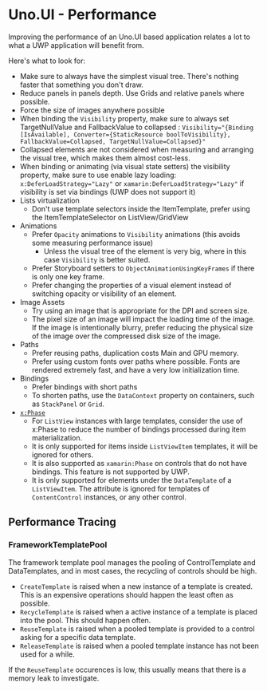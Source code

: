# Uno.UI - Performance

Improving the performance of an Uno.UI based application relates a lot to what a 
UWP application will benefit from.

Here's what to look for:
- Make sure to always have the simplest visual tree. There's nothing faster that something you don't draw.
- Reduce panels in panels depth. Use Grids and relative panels where possible.
- Force the size of images anywhere possible
- When binding the `Visibility` property, make sure to always set TargetNullValue and FallbackValue to collapsed :
	`Visibility="{Binding [IsAvailable], Converter={StaticResource boolToVisibility}, FallbackValue=Collapsed, TargetNullValue=Collapsed}"`
- Collapsed elements are not considered when measuring and arranging the visual tree, which makes them almost cost-less.
- When binding or animating (via visual state setters) the visibility property, make sure to use enable lazy loading:
	`x:DeferLoadStrategy="Lazy"` or `xamarin:DeferLoadStrategy="Lazy"` if visibility is set via bindings (UWP does not support it)
- Lists virtualization
	- Don't use template selectors inside the ItemTemplate, prefer using the ItemTemplateSelector on ListView/GridView
- Animations
	- Prefer `Opacity` animations to `Visibility` animations (this avoids some measuring performance issue)
		- Unless the visual tree of the element is very big, where in this case `Visibility` is better suited.
	- Prefer Storyboard setters to `ObjectAnimationUsingKeyFrames` if there is only one key frame.
	- Prefer changing the properties of a visual element instead of switching opacity or visibility of an element.
- Image Assets
	- Try using an image that is appropriate for the DPI and screen size. 
	- The pixel size of an image will impact the loading time of the image. If the image is intentionally blurry, prefer reducing the physical size of the image over 
	  the compressed disk size of the image.
- Paths
	- Prefer reusing paths, duplication costs Main and GPU memory.
	- Prefer using custom fonts over paths where possible. Fonts are rendered extremely fast, and have a very low initialization time.
- Bindings
	- Prefer bindings with short paths
	- To shorten paths, use the `DataContext` property on containers, such as `StackPanel` or `Grid`.
- [`x:Phase`](https://docs.microsoft.com/en-us/windows/uwp/xaml-platform/x-phase-attribute)
	- For `ListView` instances with large templates, consider the use of x:Phase to reduce the number of bindings processed during item materialization.
	- It is only supported for items inside `ListViewItem` templates, it will be ignored for others.
	- It is also supported as `xamarin:Phase` on controls that do not have bindings. This feature is not supported by UWP.
	- It is only supported for elements under the `DataTemplate` of a `ListViewItem`. The 
	attribute is ignored for templates of `ContentControl` instances, or any other control.


## Performance Tracing

### FrameworkTemplatePool
The framework template pool manages the pooling of ControlTemplate and DataTemplates, and in most cases, the recycling of controls should be high.

- `CreateTemplate` is raised when a new instance of a template is created. This is an expensive operations should happen the least often as possible.
- `RecycleTemplate` is raised when a active instance of a template is placed into the pool. This should happen often.
- `ReuseTemplate` is raised when a pooled template is provided to a control asking for a specific data template.
- `ReleaseTemplate` is raised when a pooled template instance has not been used for a while.

If the `ReuseTemplate` occurences is low, this usually means that there is a memory leak to investigate.
